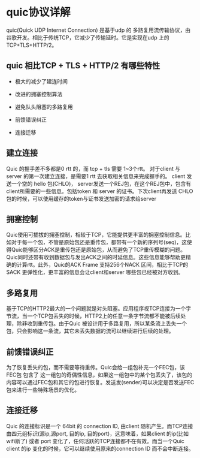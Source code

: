 # quic协议详解

quic(Quick UDP Internet Connection) 是基于udp 的 多路复用流传输协议，由谷歌开发。相比于传统TCP，它减少了传输延时。它是实现在udp 上的 TCP+TLS+HTTP/2。

## quic 相比TCP + TLS + HTTP/2 有哪些特性

- 极大的减少了建连时间

- 改进的拥塞控制算法

- 避免队头阻塞的多路复用

- 前馈错误纠正

- 连接迁移

## 建立连接

Quic 的握手差不多都是0 rtt 的，而 tcp + tls 需要 1~3个rtt。 对于client 与 server 的第一次建立连接，是需要1 rtt 去获取相关信息来完成握手的。 client 发送一个空的 hello 包(CHLO)，  server发送一个REJ包，在这个REJ包中，包含有client所需要的一些信息。包括token 和 server 的证书。下次client再发送 CHLO包的时候，可以使用缓存的token与证书发送加密的请求给server

## 拥塞控制

Quic使用可插拔的拥塞控制，相较于TCP，它能提供更丰富的拥塞控制信息。比如对于每一个包，不管是原始包还是重传包，都带有一个新的序列号(seq)，这使得Quic能够区分ACK是重传包还是原始包，从而避免了TCP重传模糊的问题。Quic同时还带有收到数据包与发出ACK之间的时延信息。这些信息能够帮助更精确的计算rtt。此外，Quic的ACK Frame 支持256个NACK 区间，相比于TCP的SACK 更弹性化，更丰富的信息会让client和server 哪些包已经被对方收到。

## 多路复用

基于TCP的HTTP2最大的一个问题就是对头阻塞。应用程序视TCP连接为一个字节流，当一个TCP包丢失的时候，HTTP2上的任意一条字节流都不能被后续处理，除非收到重传包。由于Quic 被设计用于多路复用，所以某条流上丢失一个包，只会影响这一条流，其它未丢失数据的流可以继续进行后续的处理。

## 前馈错误纠正

为了恢复丢失的包，而不需要等待重传。Quic会给一组包补充一个FEC包，该FEC包 包含了 这一组包的奇偶性信息，如果这一组包中的某个包丢失了，该包的内容可以通过FEC包和其它的包进行恢复。发送发(sender)可以决定是否发送FEC包来进行一些特殊场景的优化。

## 连接迁移

Quic 的连接标识是一个 64bit 的 connection ID, 由client 随机产生。而TCP连接由四元组标识(源ip,源port, 目的ip, 目的port)，这意味着，如果client 的ip(比如wifi断了) 或者 port 变化了，任何活跃的TCP连接都不在有效。而当一个Quic client 的ip 变化的时候，它可以继续使用原来的connection ID 而不会中断连接。